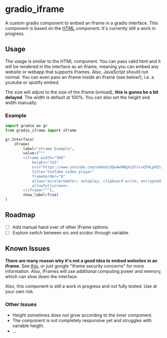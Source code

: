 # gradio_iframe
A custom gradio component to embed an iframe in a gradio interface. This component is based on the [HTML]() component.
It's currently still a work in progress.

## Usage

The usage is similar to the HTML component. You can pass valid html and it will be rendered in the interface as an iframe, meaning you can embed any website or webapp that supports iframes.
Also, JavaScript should run normal. You can even pass an iframe inside an iframe (see below!), i.e. a youtube or spotify embed.

The size will adjust to the size of the iframe (onload), **this is gonna be a bit delayed**. The width is default at 100%. 
You can also set the height and width manually.

### Example

```python
import gradio as gr
from gradio_iframe import iFrame

gr.Interface(
    iFrame(
        label="iFrame Example",
        value=("""
        <iframe width="560" 
            height="315" 
            src="https://www.youtube.com/embed/dQw4w9WgXcQ?si=QfHLpHZsI98oZT1G" 
            title="YouTube video player" 
            frameborder="0" 
            allow="accelerometer; autoplay; clipboard-write; encrypted-media; gyroscope; picture-in-picture; web-share" 
            allowfullscreen>
        </iframe>"""),
        show_label=True)
)
```

## Roadmap

- [ ] Add manual hand over of other iFrame options.
- [ ] Explore switch between src and srcdoc through variable.

## Known Issues

**There are many reason why it's not a good idea to embed websites in an iframe.**
See [this](https://blog.bitsrc.io/4-security-concerns-with-iframes-every-web-developer-should-know-24c73e6a33e4), or just google "iframe security concerns" for more information. Also, iFrames will use additional computing power and memory, which can slow down the interface.

Also, this component is still a work in progress and not fully tested. Use at your own risk.

### Other Issues

- Height sometimes does not grow according to the inner component.
- The component is not completely responsive yet and struggles with variable heigth.
- ...
